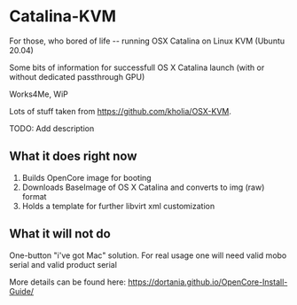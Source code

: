 # Catalina-KVM
For those, who bored of life -- running OSX Catalina on Linux KVM (Ubuntu 20.04)

Some bits of information for successfull OS X Catalina launch (with or without dedicated passthrough GPU)

Works4Me, WiP

Lots of stuff taken from https://github.com/kholia/OSX-KVM. 

TODO: Add description

## What it does right now

1) Builds OpenCore image for booting
2) Downloads BaseImage of OS X Catalina and converts to img (raw) format
3) Holds a template for further libvirt xml customization

## What it will not do
One-button "i've got Mac" solution.
For real usage one will need valid mobo serial and valid product serial

More details can be found here: https://dortania.github.io/OpenCore-Install-Guide/



